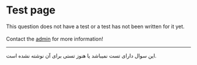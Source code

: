 # Test page
This question does not have a test or a test has not been written for it yet.
<br><br>
Contact the [admin](mailto:rahmat2022a@gmail.com) for more information!
<hr>
این سوال دارای تست نمیباشد یا هنوز تستی برای آن نوشته نشده است. 